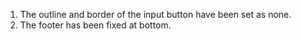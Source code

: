 1. The outline and border of the input button have been set as none.
2. The footer has been fixed at bottom.
